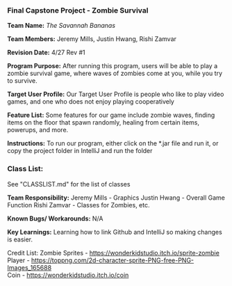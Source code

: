### Final Capstone Project - Zombie Survival

**Team Name:** *The Savannah Bananas*

**Team Members:** Jeremy Mills, Justin Hwang, Rishi Zamvar

**Revision Date:** 4/27 Rev #1

**Program Purpose:** After running this program, users will be able to play a zombie survival game, where waves of zombies come at you, while you try to survive.

**Target User Profile:** Our Target User Profile is people who like to play video games, and one who does not enjoy playing cooperatively

**Feature List:** Some features for our game include zombie waves, finding items on the floor that spawn randomly, healing from certain items, powerups, and more.

**Instructions:** To run our program, either click on the *.jar file and run it, or copy the project folder in IntelliJ and run the folder



### Class List:
See "CLASSLIST.md" for the list of classes

**Team Responsibility:** Jeremy Mills - Graphics
			    Justin Hwang - Overall Game Function
			    Rishi Zamvar - Classes for Zombies, etc.
 
**Known Bugs/ Workarounds:** N/A

**Key Learnings:** Learning how to link Github and IntelliJ so making changes is easier.



Credit List:
Zombie Sprites - https://wonderkidstudio.itch.io/sprite-zombie  
Player - https://toppng.com/2d-character-sprite-PNG-free-PNG-Images_165688  
Coin - https://wonderkidstudio.itch.io/coin  

